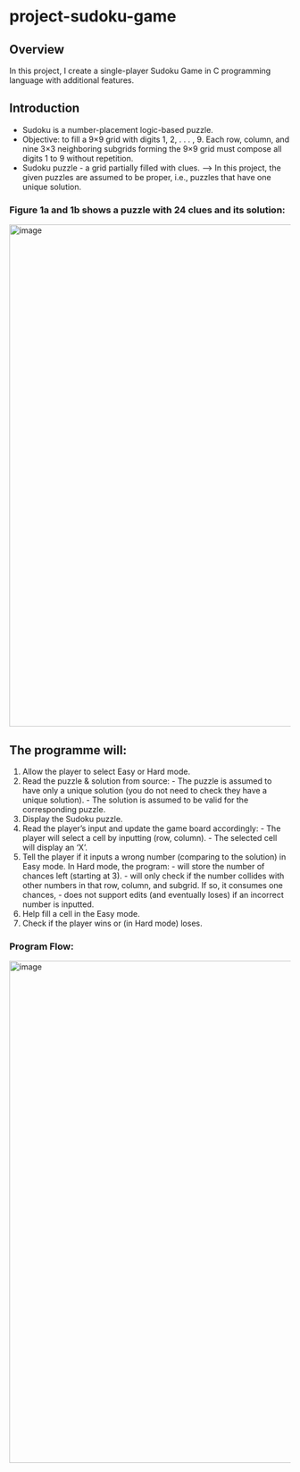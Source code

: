 # project-sudoku-game

## Overview
  In this project, I create a single-player Sudoku Game in C programming language with additional features.
## Introduction
  - Sudoku is a number-placement logic-based puzzle.
  - Objective:  to fill a 9×9 grid with digits 1, 2, . . . , 9. Each row, column, and nine 3×3 
    neighboring subgrids forming the 9×9 grid must compose all digits 1 to 9 without repetition.
  - Sudoku puzzle -  a grid partially filled with clues.
  -->  In this project, the given puzzles are assumed to be proper, i.e., puzzles that have one 
    unique solution.
### Figure 1a and 1b shows a puzzle with 24 clues and its solution:
<img width="900" alt="image" src="https://github.com/user-attachments/assets/1ed8391b-b781-4b8b-8807-a7308b389ee1">

## The programme will:
  1. Allow the  player to select Easy or Hard mode.
  2. Read the puzzle & solution from source:
    - The puzzle is assumed to have only a unique solution (you do not need to check they
      have a unique solution).
    - The solution is assumed to be valid for the corresponding puzzle.
  3. Display the Sudoku puzzle.
  4. Read the player’s input and update the game board accordingly:
    - The player will select a cell by inputting (row, column).
    - The selected cell will display an ‘X’.
  5. Tell the player if it inputs a wrong number (comparing to the solution) in Easy mode. In 
     Hard mode, the program:
    - will store the number of chances left (starting at 3).
    - will only check if the number collides with other numbers in that row, column, and
      subgrid. If so, it consumes one chances,
    - does not support edits (and eventually loses) if an incorrect number is inputted.
  6. Help fill a cell in the Easy mode.
  7. Check if the player wins or (in Hard mode) loses.
  ### Program Flow:
  <img width="900" alt="image" src="https://github.com/user-attachments/assets/ac5cd8b5-88a3-4d6c-a084-04d11cb8b995">
